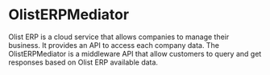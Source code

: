 # OlistERPMediator
Olist ERP is a cloud service that allows companies to manage their business. It provides an API to access each company data. The OlistERPMediator is a middleware API that allow customers to query and get responses based on Olist ERP available data.
